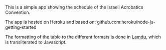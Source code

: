 This is a simple app showing the schedule of the Israeli Acrobatics Convention.

The app is hosted on Heroku and based on: github.com:heroku/node-js-getting-started

The formatting of the table to the different formats is done in [Lamdu](http://github.com/lamdu/lamdu), which is transliterated to Javascript.

